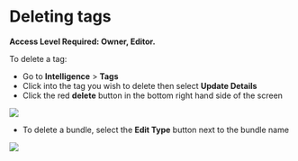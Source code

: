# Deleting tags

**Access Level Required: Owner, Editor.**

To delete a tag:

* Go to **Intelligence** > **Tags**
* Click into the tag you wish to delete then select **Update Details**
* Click the red **delete** button in the bottom right hand side of the screen

![](<../../.gitbook/assets/deleting tags 1.gif>)

* To delete a bundle, select the **Edit Type** button next to the bundle name

![](<../../.gitbook/assets/deleting a tag bundle.gif>)

